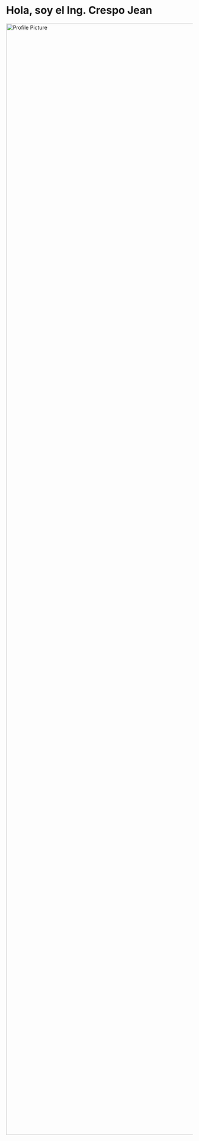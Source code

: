 
 <div class="neon-text">
        <h1>Hola, soy el Ing. Crespo Jean</h1>
    </div>
    <img src="https://instagram.fgye1-1.fna.fbcdn.net/v/t51.29350-15/461272946_408105925648567_7148730296313496578_n.jpg?stp=dst-jpg_e35&efg=eyJ2ZW5jb2RlX3RhZyI6ImltYWdlX3VybGdlbi4yMTYweDEyMTUuc2RyLmYyOTM1MC5kZWZhdWx0X2ltYWdlIn0&_nc_ht=instagram.fgye1-1.fna.fbcdn.net&_nc_cat=107&_nc_ohc=n-PtP9MjKW0Q7kNvgFW6CNI&_nc_gid=6fa161f89b4745188dc5e1db025e7f88&edm=AP4sbd4BAAAA&ccb=7-5&ig_cache_key=MzQ2NTEzODMwODEwNjIzNDQzMQ%3D%3D.3-ccb7-5&oh=00_AYDF8HmZZwpVXqChVBv-YDVxlRJJmlPTF9XOWJSmTOvbAA&oe=66FA4908&_nc_sid=7a9f4b" 
         alt="Profile Picture" width="3000">

<!--
**lilINGCrespo/lilINGCrespo** is a ✨ _special_ ✨ repository because its `README.md` (this file) appears on your GitHub profile.

Here are some ideas to get you started:

- 🔭 I’m currently working on ...
- 🌱 I’m currently learning ...
- 👯 I’m looking to collaborate on ...
- 🤔 I’m looking for help with ...
- 💬 Ask me about ...
- 📫 How to reach me: ...
- 😄 Pronouns: ...
- ⚡ Fun fact: ...
-->
